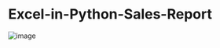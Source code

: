 # Excel-in-Python-Sales-Report


![image](https://user-images.githubusercontent.com/44982664/224020961-beb419c1-2ece-490d-84b0-4be92d33cd93.png)

